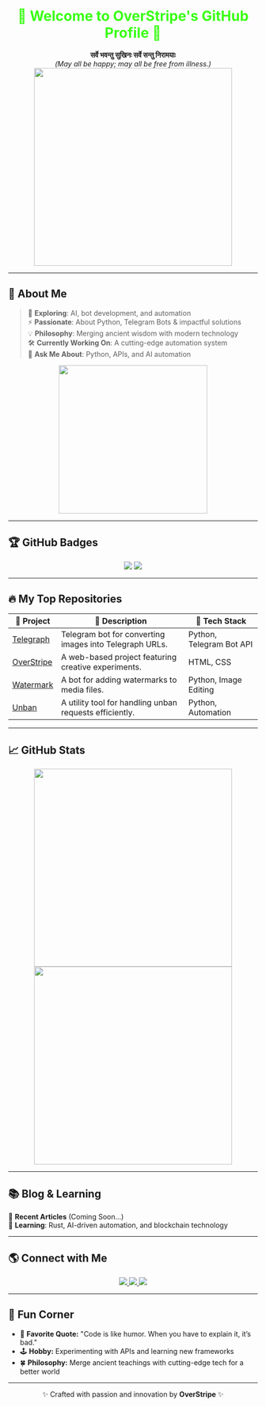 <h1 align="center" style="color:#39ff14;">🌟 Welcome to OverStripe's GitHub Profile 🌟</h1>

<p align="center">
  <b>सर्वे भवन्तु सुखिनः सर्वे सन्तु निरामयाः</b><br>
  <i>(May all be happy; may all be free from illness.)</i><br>
  <img src="https://media.giphy.com/media/QTfX9Ejfra3ZmNxh6B/giphy.gif" width="400">
</p>

---

## 🚀 About Me  

> 🌱 **Exploring**: AI, bot development, and automation  
> ⚡ **Passionate**: About Python, Telegram Bots & impactful solutions  
> 💡 **Philosophy**: Merging ancient wisdom with modern technology  
> 🛠 **Currently Working On**: A cutting-edge automation system  
> 💬 **Ask Me About**: Python, APIs, and AI automation  

<p align="center">
  <img src="https://media.giphy.com/media/26tn33aiTi1jkl6H6/giphy.gif" width="300">
</p>

---

## 🏆 GitHub Badges  

<p align="center">
  <img src="https://img.shields.io/github/followers/OverStripe?style=social">
  <img src="https://komarev.com/ghpvc/?username=OverStripe&color=brightgreen">
</p>

---

## 🔥 My Top Repositories  

| 🚀 Project | 📜 Description | 🔧 Tech Stack |
|-----------|--------------|--------------|
| [Telegraph](https://github.com/OverStripe/Telegraph) | Telegram bot for converting images into Telegraph URLs. | Python, Telegram Bot API |
| [OverStripe](https://github.com/OverStripe/OverStripe) | A web-based project featuring creative experiments. | HTML, CSS |
| [Watermark](https://github.com/OverStripe/Watermark) | A bot for adding watermarks to media files. | Python, Image Editing |
| [Unban](https://github.com/OverStripe/Unban) | A utility tool for handling unban requests efficiently. | Python, Automation |

---

## 📈 GitHub Stats  

<p align="center">
  <img src="https://github-readme-stats.vercel.app/api?username=OverStripe&show_icons=true&theme=radical" width="400">
  <img src="https://github-readme-stats.vercel.app/api/top-langs/?username=OverStripe&layout=compact&theme=radical" width="400">
</p>

---

## 📚 Blog & Learning  

📝 **Recent Articles** (Coming Soon...)  
📖 **Learning**: Rust, AI-driven automation, and blockchain technology  

---

## 🌎 Connect with Me  

<p align="center">
  <a href="https://github.com/OverStripe">
    <img src="https://img.shields.io/badge/GitHub-000?logo=github&logoColor=white&style=for-the-badge">
  </a>
  <a href="https://twitter.com/your_twitter">
    <img src="https://img.shields.io/badge/Twitter-1DA1F2?logo=twitter&logoColor=white&style=for-the-badge">
  </a>
  <a href="https://www.linkedin.com/in/your_linkedin">
    <img src="https://img.shields.io/badge/LinkedIn-0A66C2?logo=linkedin&logoColor=white&style=for-the-badge">
  </a>
</p>

---

## 🎨 Fun Corner  
- 🎯 **Favorite Quote:** "Code is like humor. When you have to explain it, it’s bad."  
- 🕹 **Hobby:** Experimenting with APIs and learning new frameworks  
- 🍀 **Philosophy:** Merge ancient teachings with cutting-edge tech for a better world  

---

<p align="center">✨ Crafted with passion and innovation by <b>OverStripe</b> ✨</p>
